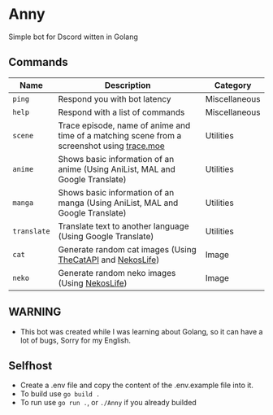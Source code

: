 # Anny
Simple bot for Dscord witten in Golang
## Commands
| Name      | Description                                                                                                           | Category      |
|-----------|-----------------------------------------------------------------------------------------------------------------------|---------------|
|`ping`     | Respond you with bot latency                                                                                          | Miscellaneous |
|`help`     | Respond with a list of commands                                                                                       | Miscellaneous |
|`scene`    | Trace episode, name of anime and time of a matching scene from a screenshot using [trace.moe](https://trace.moe/about)| Utilities     |
|`anime`    | Shows basic information of an anime (Using AniList, MAL and Google Translate)                                         | Utilities     |
|`manga`    | Shows basic information of an manga (Using AniList, MAL and Google Translate)                                         | Utilities     |
|`translate`| Translate text to another language (Using Google Translate)                                                           | Utilities     |
|`cat`      | Generate random cat images (Using [TheCatAPI](https://thecatapi.com/) and [NekosLife](https://nekos.life/))           | Image         |
|`neko`     | Generate random neko images (Using [NekosLife](https://nekos.life/))                                                  | Image         |

## WARNING
- This bot was created while I was learning about Golang, so it can have a lot of bugs, Sorry for my English.

## Selfhost
- Create a .env file and copy the content of the .env.example file into it.
- To build use `go build .`
- To run use `go run .`, or `./Anny` if you already builded